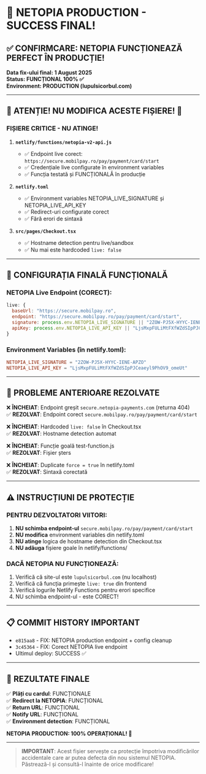 # 🎉 NETOPIA PRODUCTION - SUCCESS FINAL! 

## ✅ CONFIRMCARE: NETOPIA FUNCȚIONEAZĂ PERFECT ÎN PRODUCȚIE!

**Data fix-ului final: 1 August 2025**  
**Status: FUNCȚIONAL 100% ✅**  
**Environment: PRODUCTION (lupulsicorbul.com)**

---

## 🚨 ATENȚIE! NU MODIFICA ACESTE FIȘIERE! 🚨

### FIȘIERE CRITICE - NU ATINGE!

1. **`netlify/functions/netopia-v2-api.js`** 
   - ✅ Endpoint live corect: `https://secure.mobilpay.ro/pay/payment/card/start`
   - ✅ Credențiale live configurate în environment variables
   - ✅ Funcția testată și FUNCȚIONALĂ în producție

2. **`netlify.toml`**
   - ✅ Environment variables NETOPIA_LIVE_SIGNATURE și NETOPIA_LIVE_API_KEY
   - ✅ Redirect-uri configurate corect
   - ✅ Fără erori de sintaxă

3. **`src/pages/Checkout.tsx`**
   - ✅ Hostname detection pentru live/sandbox
   - ✅ Nu mai este hardcoded `live: false`

---

## 🔧 CONFIGURAȚIA FINALĂ FUNCȚIONALĂ

### NETOPIA Live Endpoint (CORECT):
```javascript
live: {
  baseUrl: "https://secure.mobilpay.ro",
  endpoint: "https://secure.mobilpay.ro/pay/payment/card/start",
  signature: process.env.NETOPIA_LIVE_SIGNATURE || "2ZOW-PJ5X-HYYC-IENE-APZO",
  apiKey: process.env.NETOPIA_LIVE_API_KEY || "LjsMxpFULiMtFXfWZdSIpPJCeaeyl9PhOV9_omeUt_0NTBLSPJk5r19OyqUt",
}
```

### Environment Variables (în netlify.toml):
```toml
NETOPIA_LIVE_SIGNATURE = "2ZOW-PJ5X-HYYC-IENE-APZO"
NETOPIA_LIVE_API_KEY = "LjsMxpFULiMtFXfWZdSIpPJCeaeyl9PhOV9_omeUt"
```

---

## 🚫 PROBLEME ANTERIOARE REZOLVATE

❌ **ÎNCHEIAT**: Endpoint greșit `secure.netopia-payments.com` (returna 404)  
✅ **REZOLVAT**: Endpoint corect `secure.mobilpay.ro/pay/payment/card/start`

❌ **ÎNCHEIAT**: Hardcoded `live: false` în Checkout.tsx  
✅ **REZOLVAT**: Hostname detection automat

❌ **ÎNCHEIAT**: Funcție goală test-function.js  
✅ **REZOLVAT**: Fișier șters

❌ **ÎNCHEIAT**: Duplicate `force = true` în netlify.toml  
✅ **REZOLVAT**: Sintaxă corectată

---

## ⚠️ INSTRUCȚIUNI DE PROTECȚIE

### PENTRU DEZVOLTATORI VIITORI:

1. **NU schimba endpoint-ul** `secure.mobilpay.ro/pay/payment/card/start`
2. **NU modifica** environment variables din netlify.toml  
3. **NU atinge** logica de hostname detection din Checkout.tsx
4. **NU adăuga** fișiere goale în netlify/functions/

### DACĂ NETOPIA NU FUNCȚIONEAZĂ:

1. Verifică că site-ul este `lupulsicorbul.com` (nu localhost)
2. Verifică că funcția primește `live: true` din frontend
3. Verifică logurile Netlify Functions pentru erori specifice
4. NU schimba endpoint-ul - este CORECT!

---

## 📋 COMMIT HISTORY IMPORTANT

- `e815aa8` - FIX: NETOPIA production endpoint + config cleanup
- `3c45364` - FIX: Corect NETOPIA live endpoint  
- Ultimul deploy: SUCCESS ✅

---

## 🎯 REZULTATE FINALE

✅ **Plăți cu cardul**: FUNCȚIONALE  
✅ **Redirect la NETOPIA**: FUNCȚIONAL  
✅ **Return URL**: FUNCȚIONAL  
✅ **Notify URL**: FUNCȚIONAL  
✅ **Environment detection**: FUNCȚIONAL  

**NETOPIA PRODUCTION: 100% OPERAȚIONAL! 🚀**

---

> **IMPORTANT**: Acest fișier servește ca protecție împotriva modificărilor accidentale care ar putea defecta din nou sistemul NETOPIA. Păstrează-l și consultă-l înainte de orice modificare!
